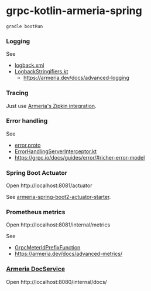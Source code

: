 # grpc-kotlin-armeria-spring

```
gradle bootRun
```

### Logging

See

- [logback.xml](src/main/resources/logback.xml)
- [LogbackStringifiers.kt](src/main/kotlin/example/kt/armeria/spring/logging/LogbackStringifiers.kt)
  - https://armeria.dev/docs/advanced-logging

### Tracing

Just use [Armeria's Zipkin integration](https://armeria.dev/docs/advanced-zipkin).

### Error handling

See

- [error.proto](../protocol/src/main/proto/error.proto)
- [ErrorHandlingServerInterceptor.kt](src/main/kotlin/example/kt/armeria/spring/ErrorHandlingServerInterceptor.kt)
- https://grpc.io/docs/guides/error/#richer-error-model

### Spring Boot Actuator

Open http://localhost:8081/actuator

See [armeria-spring-boot2-actuator-starter](https://github.com/line/armeria/tree/armeria-1.3.0/spring/boot2-actuator-starter).

### Prometheus metrics

Open http://localhost:8081/internal/metrics

See

- [GrpcMeterIdPrefixFunction](https://javadoc.io/doc/com.linecorp.armeria/armeria-javadoc/latest/com/linecorp/armeria/common/grpc/GrpcMeterIdPrefixFunction.html)
- https://armeria.dev/docs/advanced-metrics/

### [Armeria DocService][docService]

Open http://localhost:8080/internal/docs/


[docService]: https://armeria.dev/docs/server-docservice

